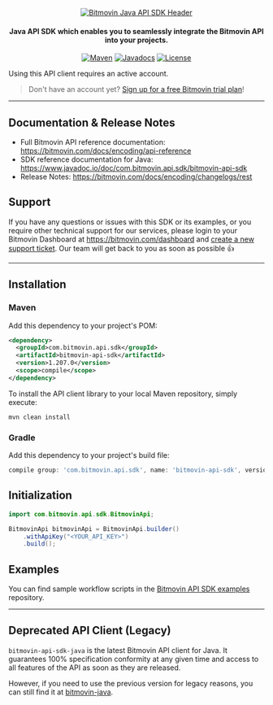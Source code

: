 <p align="center">
  <a href="https://www.bitmovin.com">
    <img alt="Bitmovin Java API SDK Header" src="https://cdn.bitmovin.com/frontend/encoding/openapi-clients/readme-headers/ReadmeHeader_JavaSdk.png" >
  </a>

  <h4 align="center">
    Java API SDK which enables you to seamlessly integrate the Bitmovin API into your projects.
  </h4>

  <p align="center">
    <a href="https://search.maven.org/artifact/com.bitmovin.api.sdk/bitmovin-api-sdk"><img src="https://img.shields.io/maven-central/v/com.bitmovin.api.sdk/bitmovin-api-sdk.svg" alt="Maven"></img></a>
    <a href="https://www.javadoc.io/doc/com.bitmovin.api.sdk/bitmovin-api-sdk"><img src="https://www.javadoc.io/badge/com.bitmovin.api.sdk/bitmovin-api-sdk.svg" alt="Javadocs"></a>
    <a href="LICENSE"><img src="https://img.shields.io/badge/License-MIT-yellow.svg" alt="License"></a>
  </p>
</p>

Using this API client requires an active account.

> Don't have an account yet? [Sign up for a free Bitmovin trial plan](https://dashboard.bitmovin.com/signup)!


---

## Documentation & Release Notes
+ Full Bitmovin API reference documentation: https://bitmovin.com/docs/encoding/api-reference
+ SDK reference documentation for Java: https://www.javadoc.io/doc/com.bitmovin.api.sdk/bitmovin-api-sdk
+ Release Notes: https://bitmovin.com/docs/encoding/changelogs/rest

## Support
If you have any questions or issues with this SDK or its examples, or you require other technical support for our services, please login to your Bitmovin Dashboard at https://bitmovin.com/dashboard and [create a new support ticket](https://bitmovin.com/dashboard/support/cases/create?tab=encoding). Our team will get back to you as soon as possible :+1:

---

## Installation

### Maven

Add this dependency to your project's POM:

```xml
<dependency>
  <groupId>com.bitmovin.api.sdk</groupId>
  <artifactId>bitmovin-api-sdk</artifactId>
  <version>1.207.0</version>
  <scope>compile</scope>
</dependency>
```

To install the API client library to your local Maven repository, simply execute:

```shell
mvn clean install
```

### Gradle

Add this dependency to your project's build file:

```groovy
compile group: 'com.bitmovin.api.sdk', name: 'bitmovin-api-sdk', version: '1.207.0'
```

## Initialization

```java
import com.bitmovin.api.sdk.BitmovinApi;

BitmovinApi bitmovinApi = BitmovinApi.builder()
    .withApiKey("<YOUR_API_KEY>")
    .build();
```

## Examples

You can find sample workflow scripts in the [Bitmovin API SDK examples](https://github.com/bitmovin/bitmovin-api-sdk-examples) repository.
 
---

## Deprecated API Client (Legacy)

`bitmovin-api-sdk-java` is the latest Bitmovin API client for Java. It guarantees 100% specification conformity at any given time and access to all features of the API as soon as they are released.

However, if you need to use the previous version for legacy reasons, you can still find it at [bitmovin-java](https://github.com/bitmovin/bitmovin-java).
